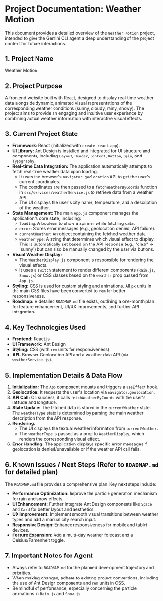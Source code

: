 # Project Documentation: Weather Motion

This document provides a detailed overview of the `Weather Motion` project, intended to give the Gemini CLI agent a deep understanding of the project context for future interactions.

## 1. Project Name

Weather Motion

## 2. Project Purpose

A frontend website built with React, designed to display real-time weather data alongside dynamic, animated visual representations of the corresponding weather conditions (sunny, cloudy, rainy, snowy). The project aims to provide an engaging and intuitive user experience by combining actual weather information with interactive visual effects.

## 3. Current Project State

*   **Framework:** React (initialized with `create-react-app`).
*   **UI Library:** Ant Design is installed and integrated for UI structure and components, including `Layout`, `Header`, `Content`, `Button`, `Spin`, and `Typography`.
*   **Real-time Data Integration:** The application automatically attempts to fetch real-time weather data upon loading.
    *   It uses the browser's `navigator.geolocation` API to get the user's current coordinates.
    *   The coordinates are then passed to a `fetchWeatherByCoords` function in `src/services/weatherService.js` to retrieve data from a weather API.
    *   The UI displays the user's city name, temperature, and a description of the weather.
*   **State Management:** The main `App.js` component manages the application's core state, including:
    *   `loading`: A boolean to show a spinner while fetching data.
    *   `error`: Stores error messages (e.g., geolocation denied, API failure).
    *   `currentWeather`: An object containing the fetched weather data.
    *   `weatherType`: A string that determines which visual effect to display. This is automatically set based on the API response (e.g., 'clear' -> 'sunny') but can also be manually changed by the user via buttons.
*   **Visual Weather Display:**
    *   The `WeatherDisplay.js` component is responsible for rendering the visual effects.
    *   It uses a `switch` statement to render different components (`Rain.js`, `Snow.js`) or CSS classes based on the `weather` prop passed from `App.js`.
*   **Styling:** CSS is used for custom styling and animations. All `px` units in the main CSS files have been converted to `rem` for better responsiveness.
*   **Roadmap:** A detailed `ROADMAP.md` file exists, outlining a one-month plan for feature enhancement, UI/UX improvements, and further API integration.

## 4. Key Technologies Used

*   **Frontend:** React.js
*   **UI Framework:** Ant Design
*   **Styling:** CSS (with `rem` units for responsiveness)
*   **API:** Browser Geolocation API and a weather data API (via `weatherService.js`).

## 5. Implementation Details & Data Flow

1.  **Initialization:** The `App` component mounts and triggers a `useEffect` hook.
2.  **Geolocation:** It requests the user's location via `navigator.geolocation`.
3.  **API Call:** On success, it calls `fetchWeatherByCoords` with the user's latitude and longitude.
4.  **State Update:** The fetched data is stored in the `currentWeather` state. The `weatherType` state is determined by parsing the main weather description from the API response.
5.  **Rendering:**
    *   The UI displays the textual weather information from `currentWeather`.
    *   The `weatherType` is passed as a prop to `WeatherDisplay`, which renders the corresponding visual effect.
6.  **Error Handling:** The application displays specific error messages if geolocation is denied/unavailable or if the weather API call fails.

## 6. Known Issues / Next Steps (Refer to `ROADMAP.md` for detailed plan)

The `ROADMAP.md` file provides a comprehensive plan. Key next steps include:

*   **Performance Optimization:** Improve the particle generation mechanism for rain and snow effects.
*   **UI Enhancement:** Further integrate Ant Design components like `Space` and `Card` for better layout and aesthetics.
*   **UX Improvement:** Implement smooth visual transitions between weather types and add a manual city search input.
*   **Responsive Design:** Enhance responsiveness for mobile and tablet devices.
*   **Feature Expansion:** Add a multi-day weather forecast and a Celsius/Fahrenheit toggle.

## 7. Important Notes for Agent

*   Always refer to `ROADMAP.md` for the planned development trajectory and priorities.
*   When making changes, adhere to existing project conventions, including the use of Ant Design components and `rem` units in CSS.
*   Be mindful of performance, especially concerning the particle animations in `Rain.js` and `Snow.js`.